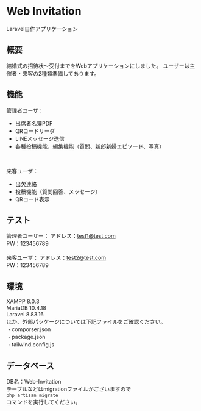 
# Web Invitation
Laravel自作アプリケーション

## 概要
結婚式の招待状～受付までをWebアプリケーションにしました。
ユーザーは主催者・来客の2種類準備してあります。

## 機能
管理者ユーザ：
 - 出席者名簿PDF
 - QRコードリーダ
 - LINEメッセージ送信
 - 各種投稿機能、編集機能（質問、新郎新婦エピソード、写真）<br>
 <br>
 
来客ユーザ：
 - 出欠連絡
 - 投稿機能（質問回答、メッセージ）
 - QRコード表示
 
## テスト
管理者ユーザー：
    アドレス：test1@test.com<br>
    PW：123456789<br>
<br>
来客ユーザ：
    アドレス：test2@test.com<br>
    PW：123456789<br>
    
## 環境
XAMPP 8.0.3<br>
MariaDB 10.4.18<br>
Laravel 8.83.16<br>
ほか、外部パッケージについては下記ファイルをご確認ください。<br>
・comporser.json<br>
・package.json<br>
・tailwind.config.js<br>

## データベース
DB名：Web-Invitation<br>
テーブルなどはmigrationファイルがございますので<br>
```php artisan migrate```<br>
コマンドを実行してください。<br>
